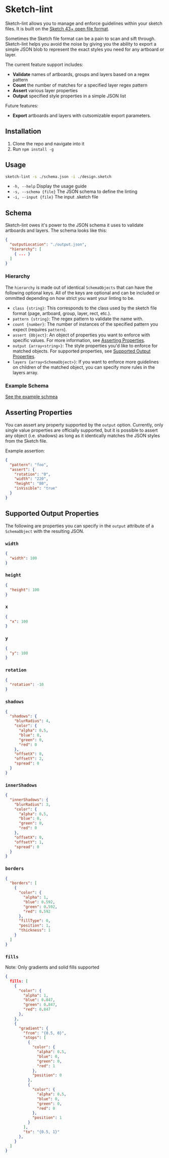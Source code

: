 # Sketch-lint

Sketch-lint allows you to manage and enforce guidelines within your sketch files. It is built on the [Sketch 43+ open file format](http://sketchplugins.com/d/87-new-file-format-in-sketch-43).

Sometimes the Sketch file format can be a pain to scan and sift through. Sketch-lint helps you avoid the noise by giving you the ability to export a simple JSON blob to represent the exact styles you need for any artboard or layer.

The current feature support includes:

- **Validate** names of artboards, groups and layers based on a regex pattern
- **Count** the number of matches for a specified layer regex pattern
- **Assert** various layer properties
- **Output** specified style properties in a simple JSON list

Future features:

- **Export** artboards and layers with cutsomizable export parameters.

## Installation

1. Clone the repo and navigate into it
1. Run `npm install -g`

## Usage

```bash
sketch-lint -s ./schema.json -i ./design.sketch
```

- `-h, --help`            Display the usage guide
- `-s, --schema {file}`   The JSON schema to define the linting
- `-i, --input {file}`    The input .sketch file

## Schema

Sketch-lint owes it's power to the JSON schema it uses to validate artboards and layers. The schema looks like this:

```json
{
  "outputLocation": "./output.json",
  "hierarchy": [
    { ... }
  ]
}
```

### Hierarchy

The `hierarchy` is made out of identical `SchemaObjects` that can have the following optional keys. All of the keys are optional and can be included or ommitted depending on how strict you want your linting to be.

- `class {string}`: This corresponds to the class used by the sketch file format (page, artboard, group, layer, rect, etc.).
- `pattern {string}`: The regex pattern to validate the name with.
- `count {number}`: The number of instances of the specified pattern you expect (requires `pattern`).
- `assert {Object}`: An object of properties you want to enforce with specific values. For more information, see [Asserting Properties](#asserting-properties).
- `output {array<string>}`: The style properties you'd like to enforce for matched objects. For supported properties, see [Supported Output Properties](#supported-output-properties).
- `layers {array<SchemaObject>}`: If you want to enforce more guidelines on children of the matched object, you can specify more rules in the layers array.

### Example Schema

[See the example schmea](http://github.com/anicholls/sketch-lint/blob/master/schema.json.example)

## Asserting Properties

You can assert any property supported by the `output` option. Currently, only single value properties are officially supported, but it is possible to assert any object (i.e. shadows) as long as it identically matches the JSON styles from the Sketch file.

Example assertion:
```json
{
  "pattern": "foo",
  "assert": {
    "rotation": "0",
    "width": "220",
    "height": "80",
    "isVisible": "true"
  }
}
```

## Supported Output Properties

The following are properties you can specify in the `output` attribute of a `SchemaObject` with the resulting JSON.

### `width`
```json
{
  "width": 100
}
```

### `height`
```json
{
  "height": 100
}
```

### `x`
```json
{
  "x": 100
}
```

### `y`
```json
{
  "y": 100
}
```

### `rotation`

```json
{
  "rotation": -10
}
```

### `shadows`

```json
{
  "shadows": {
    "blurRadius": 4,
    "color": {
      "alpha": 0.5,
      "blue": 0,
      "green": 0,
      "red": 0
    },
    "offsetX": 0,
    "offsetY": 2,
    "spread": 0
  }
}
```

### `innerShadows`

```json
{
  "innerShadows": {
    "blurRadius": 3,
    "color": {
      "alpha": 0.5,
      "blue": 0,
      "green": 0,
      "red": 0
    },
    "offsetX": 0,
    "offsetY": 1,
    "spread": 0
  }
}
```

### `borders`

```json
{
  "borders": [
    {
      "color": {
        "alpha": 1,
        "blue": 0.592,
        "green": 0.592,
        "red": 0.592
      },
      "fillType": 0,
      "position": 1,
      "thickness": 1
    }
  ]
}
```

### `fills`

Note: Only gradients and solid fills supported

```json
{
  fills: [
    {
      "color": {
        "alpha": 1,
        "blue": 0.847,
        "green": 0.847,
        "red": 0.847
      },
    },
    {
      "gradient": {
        "from": "{0.5, 0}",
        "stops": [
          {
            "color": {
              "alpha": 0.5,
              "blue": 0,
              "green": 0,
              "red": 1
            },
            "position": 0
          },
          {
            "color": {
              "alpha": 0.5,
              "blue": 0,
              "green": 0,
              "red": 0
            },
            "position": 1
          }
        ],
        "to": "{0.5, 1}"
      },
    }
  ]
}
```

